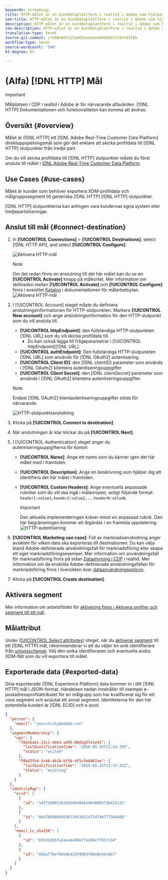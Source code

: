 ```yaml
---
keywords: streaming;
title: HTTP-målet är en kunddataplattform i realtid i Adobe som hjälper dig att skicka profildata till HTTP-slutpunkter från tredje part.
seo-title: HTTP-målet är en kunddataplattform i realtid i Adobe som hjälper dig att skicka profildata till HTTP-slutpunkter från tredje part.
description: HTTP-målet är en kunddataplattform i realtid i Adobe som hjälper dig att skicka profildata till HTTP-slutpunkter från tredje part.
seo-description: HTTP-målet är en kunddataplattform i realtid i Adobe som hjälper dig att skicka profildata till HTTP-slutpunkter från tredje part.
translation-type: tm+mt
source-git-commit: cf100e8df225a665eade5ee6ddab071707e93f8b
workflow-type: tm+mt
source-wordcount: '540'
ht-degree: 0%

---
```



# (Alfa) [!DNL HTTP] Mål

>[!IMPORTANT]
>
>Målplatsen i CDP i realtid i Adobe är för närvarande alfavärden. [!DNL HTTP] Dokumentationen och funktionaliteten kan komma att ändras.

## Översikt {#overview}

Målet är [!DNL HTTP] ett [!DNL Adobe Real-Time Customer Data Platform] direktuppspelningsmål som gör det enklare att skicka profildata till [!DNL HTTP] slutpunkter från tredje part.

Om du vill skicka profildata till [!DNL HTTP] slutpunkter måste du först ansluta till målet i [!DNL Adobe Real-Time Customer Data Platform](#connect-destination).

## Use Cases {#use-cases}

Målet är kunder som behöver exportera XDM-profildata och målgruppssegment till generiska [!DNL HTTP] [!DNL HTTP] slutpunkter.

[!DNL HTTP] slutpunkterna kan antingen vara kundernas egna system eller tredjepartslösningar.

## Anslut till mål {#connect-destination}

1. In **[!UICONTROL Connections]** > **[!UICONTROL Destinations]**, select [!DNL  HTTP API], and select **[!UICONTROL Configure]**.

   ![Aktivera HTTP-mål](assets/activate-http-destination.png)

   >[!NOTE]
   >
   >Om det redan finns en anslutning till det här målet kan du se en **[!UICONTROL Activate]** knapp på målkortet. Mer information om skillnaden mellan **[!UICONTROL Activate]** och **[!UICONTROL Configure]** finns i avsnittet [Katalog](../destinations/destinations-workspace.md#catalog) i dokumentationen för målarbetsytan.
   ![Aktivera HTTP-mål](assets/connect-http-destination.png)

2. I [!UICONTROL Account] steget måste du definiera anslutningsinformationen för HTTP-slutpunkten. Markera **[!UICONTROL New account]** och ange anslutningsinformation för den HTTP-slutpunkt som du vill ansluta till.
   * **[!UICONTROL httpEndpoint]**: den fullständiga HTTP-slutpunkten [!DNL URL] som du vill skicka profildata till.
      * Du kan också lägga till frågeparametrar i [!UICONTROL httpEndpoint][!DNL URL].
   * **[!UICONTROL authEndpoint]**: Den fullständiga HTTP-slutpunkten [!DNL URL] som används för [!DNL OAuth2] autentisering.
   * **[!UICONTROL Client ID]**: den [!DNL clientID] parameter som används i [!DNL OAuth2] klientens autentiseringsuppgifter.
   * **[!UICONTROL Client Secret]**: den [!DNL clientSecret] parameter som används i [!DNL OAuth2] klientens autentiseringsuppgifter.

   >[!NOTE]
   >
   >Endast [!DNL OAuth2] klientautentiseringsuppgifter stöds för närvarande.

   ![HTTP-slutpunktsanslutning](assets/connect-http-endpoint.png)
3. Klicka på **[!UICONTROL Connect to destination]**.
4. När anslutningen är klar klickar du på **[!UICONTROL Next]**.
5. I [!UICONTROL Authentication] steget anger du autentiseringsuppgifterna för kontot:
   * **[!UICONTROL Name]**: Ange ett namn som du känner igen det här målet med i framtiden.
   * **[!UICONTROL Description]**: Ange en beskrivning som hjälper dig att identifiera det här målet i framtiden.
   * **[!UICONTROL Custom Headers]**: Ange eventuella anpassade rubriker som du vill ska ingå i målanropen, enligt följande format: `header1:value1,header2:value2,...headerN:valueN`.

      >[!IMPORTANT]
      >
      >Den aktuella implementeringen kräver minst en anpassad rubrik. Den här begränsningen kommer att åtgärdas i en framtida uppdatering.
   ![HTTP-autentisering](assets/authentication-http-connection.png)

6. **[!UICONTROL Marketing use case]**: Fall av marknadsanvändning anger avsikten för vilken data ska exporteras till destinationen. Du kan välja bland Adobe-definierade användningsfall för marknadsföring eller skapa ett eget marknadsföringsexempel. Mer information om användningsfall för marknadsföring finns på sidan [Datastyrning i CDP](../privacy/data-governance-overview.md#destinations) i realtid. Mer information om de enskilda Adobe-definierade användningsfallen för marknadsföring finns i översikten över [dataanvändningspolicyn](../../data-governance/policies/overview.md#core-actions).
7. Klicka på **[!UICONTROL Create destination]**.

## Aktivera segment

Mer information om arbetsflödet för [aktivering finns i Aktivera profiler och segment till ett mål](activate-destinations.md#select-attributes) .

## Målattribut

Under [[!UICONTROL Select attributes]](activate-destinations.md#select-attributes) steget, när du [aktiverar segment](activate-destinations.md) till ett [!DNL HTTP] mål, rekommenderar vi att du väljer en unik identifierare från [unionsschemat](../../profile/home.md#profile-fragments-and-union-schemas). Välj den unika identifieraren och eventuella andra XDM-fält som du vill exportera till målet.

## Exporterade data {#exported-data}

Dina exporterade [!DNL Experience Platform] data kommer in i ditt [!DNL HTTP] mål i JSON-format. Händelsen nedan innehåller till exempel e-postadressprofilattributet för en målgrupp som har kvalificerat sig för ett visst segment och avslutat ett annat segment. Identiteterna för den här potentiella kunden är [!DNL ECID] och e-post.

```json
{
  "person": {
    "email": "yourstruly@adobe.con"
  },
  "segmentMembership": {
    "ups": {
      "7841ba61-23c1-4bb3-a495-00d3g5fe1e93": {
        "lastQualificationTime": "2020-05-25T21:24:39Z",
        "status": "exited"
      },
      "59bd2fkd-3c48-4b18-bf56-4f5c5e6967ae": {
        "lastQualificationTime": "2020-05-25T23:37:33Z",
        "status": "existing"
      }
    }
  },
  "identityMap": {
    "ecid": [
      {
        "id": "14575006536349286404619648085736425115"
      },
      {
        "id": "66478888669296734530114754794777368480"
      }
    ],
    "email_lc_sha256": [
      {
        "id": "655332b5fa2aea4498bf7a290cff017cb4"
      },
      {
        "id": "66baf76ef9de8b42df8903f00e0e3dc0b7"
      }
    ]
  }
}
```
